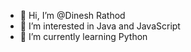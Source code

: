 - 👋 Hi, I’m @Dinesh Rathod
- 👀 I’m interested in Java and JavaScript
- 🌱 I’m currently learning Python

